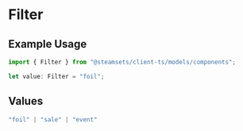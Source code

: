 # Filter

## Example Usage

```typescript
import { Filter } from "@steamsets/client-ts/models/components";

let value: Filter = "foil";
```

## Values

```typescript
"foil" | "sale" | "event"
```